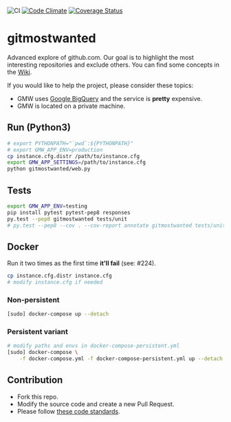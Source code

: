![CI](https://github.com/kkamkou/gitmostwanted.com/workflows/CI/badge.svg)
[![Code Climate](https://codeclimate.com/github/kkamkou/gitmostwanted.com/badges/gpa.svg)](https://codeclimate.com/github/kkamkou/gitmostwanted.com)
[![Coverage Status](https://coveralls.io/repos/github/kkamkou/gitmostwanted.com/badge.svg?branch=HEAD)](https://coveralls.io/github/kkamkou/gitmostwanted.com?branch=HEAD)

# gitmostwanted
Advanced explore of github.com. Our goal is to highlight the most interesting repositories and exclude others. You can find some concepts in the [Wiki](https://github.com/kkamkou/gitmostwanted.com/wiki).

If you would like to help the project, please consider these topics:
- GMW uses [Google BigQuery](https://cloud.google.com/bigquery/pricing) and the service is **pretty** expensive.
- GMW is located on a private machine.

## Run (Python3)

```bash
# export PYTHONPATH="`pwd`:${PYTHONPATH}"
# export GMW_APP_ENV=production
cp instance.cfg.distr /path/to/instance.cfg
export GMW_APP_SETTINGS=/path/to/instance.cfg
python gitmostwanted/web.py
```

## Tests

```bash
export GMW_APP_ENV=testing
pip install pytest pytest-pep8 responses
py.test --pep8 gitmostwanted tests/unit
# py.test --pep8 --cov . --cov-report annotate gitmostwanted tests/unit
```

## Docker
Run it two times as the first time **it'll fail** (see: #224).

```bash
cp instance.cfg.distr instance.cfg
# modify instance.cfg if needed
```

### Non-persistent
```bash
[sudo] docker-compose up --detach
```

### Persistent variant
```bash
# modify paths and envs in docker-compose-persistent.yml
[sudo] docker-compose \
    -f docker-compose.yml -f docker-compose-persistent.yml up --detach
```

## Contribution
- Fork this repo.
- Modify the source code and create a new Pull Request.
- Please follow [these code standards](https://github.com/amontalenti/elements-of-python-style).
